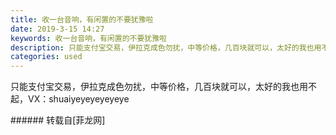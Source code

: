 ```yaml
---
title: 收一台音响，有闲置的不要犹豫啦
date: 2019-3-15 14:27
keywords: 收一台音响，有闲置的不要犹豫啦
description: 只能支付宝交易，伊拉克成色勿扰，中等价格，几百块就可以，太好的我也用不起，VX：shuaiyeyeyeyeyeye
categories: used
---
```

<td class="t_f" id="postmessage_3230271">

只能支付宝交易，伊拉克成色勿扰，中等价格，几百块就可以，太好的我也用不起，VX：shuaiyeyeyeyeyeye<br/>
</td>
###### 转载自[菲龙网]
